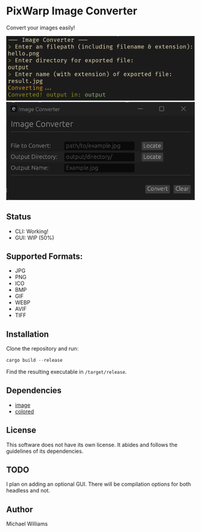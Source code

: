 # PixWarp Image Converter
Convert your images easily!

![Screenshot](screenshot.png "screenshot of the CLI")
![GUI Screenshot](guiscreenshot.png "Screenshot of the GUI (WIP)")

## Status
- CLI: Working!
- GUI: WIP (50%)

## Supported Formats:
- JPG
- PNG
- ICO
- BMP
- GIF
- WEBP
- AVIF
- TIFF

## Installation
Clone the repository and run:
```rust
cargo build --release
```
Find the resulting executable in `/target/release`.

## Dependencies
- [image](https://github.com/image-rs/image)
- [colored](https://github.com/colored-rs/colored)

## License
This software does not have its own license. It abides and follows the guidelines of its dependencies.

## TODO
I plan on adding an optional GUI. There will be compilation options for both headless and not.

## Author
Michael Williams